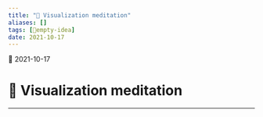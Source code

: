```yaml
---
title: "💭 Visualization meditation"
aliases: []
tags: [💭empty-idea]
date: 2021-10-17
---
```

🌱 2021-10-17
# 💭 Visualization meditation
___